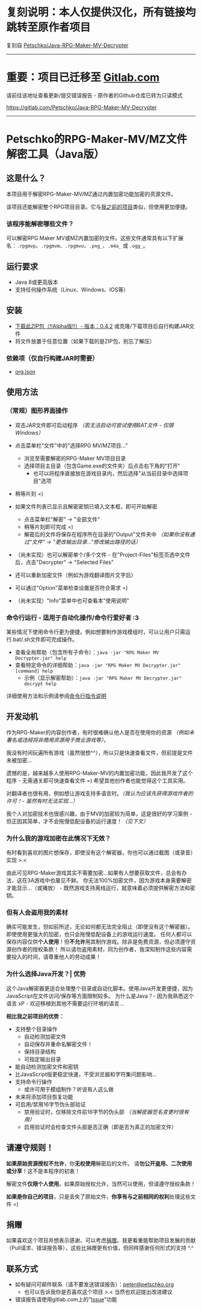 # 复刻说明：本人仅提供汉化，所有链接均跳转至原作者项目

复刻自 [Petschko/Java-RPG-Maker-MV-Decrypter](https://github.com/Petschko/Java-RPG-Maker-MV-Decrypter)

----

# 重要：项目已迁移至 [Gitlab.com](https://gitlab.com/Petschko/Java-RPG-Maker-MV-Decrypter)

请前往该地址查看更新/提交错误报告 - 原作者的Github仓库已转为只读模式

https://gitlab.com/Petschko/Java-RPG-Maker-MV-Decrypter

----

# Petschko的RPG-Maker-MV/MZ文件解密工具（Java版）

## 这是什么？
本项目用于解密RPG-Maker-MV/MZ通过内置加密功能加密的资源文件。

该项目还能解密整个RPG项目目录。它与[我之前的项目](https://gitlab.com/Petschko/RPG-Maker-MV-Decrypter)类似，但使用更加便捷。

### 该程序能解密哪些文件？
可以解密RPG Maker MV或MZ内置加密的文件。这些文件通常具有以下扩展名：`.rpgmvp`、`.rpgmvm`、`.rpgmvo`、`.png_`、`.m4a_` 或 `.ogg_`。

## 运行要求
- Java 8或更高版本
- 支持任何操作系统（Linux、Windows、IOS等）

## 安装
- [下载此ZIP包（!!Alpha版!!）- 版本：0.4.2](https://petschko.org/upload/projects/java-rpg-maker-decrypter/RPG_Maker_MV_Decrypter_jar_0.4.2.zip) 或克隆/下载项目后自行构建JAR文件
- 将文件放置于任意位置（如果下载的是ZIP包，别忘了解压）

### 依赖项（仅自行构建JAR时需要）
- [org.json](https://github.com/douglascrockford/JSON-java)

## 使用方法
### （常规）图形界面操作
- 双击JAR文件即可启动程序 *（若无法启动可尝试使用BAT文件 - 仅限Windows）*
- 点击菜单栏"文件"中的"选择RPG MV/MZ项目..."
  - 浏览至需要解密的RPG-Maker MV项目目录
  - 选择项目主目录（包含Game.exe的文件夹）后点击右下角的"打开"
    - 也可以将程序直接放在游戏目录内，然后选择"从当前目录中选择项目"选项
- 稍等片刻 =)
- 如果文件列表已显示且解密密钥已填入文本框，即可开始解密
  - 点击菜单栏"解密" -> "全部文件"
  - 稍等片刻即可完成 =)
  - 解密后的文件将保存在程序所在目录的"Output"文件夹中 *（如果你没有通过"文件" -> "更改输出目录..."修改输出路径的话）*

- （尚未实现）也可以解密单个/多个文件 - 在"Project-Files"标签页选中文件后，点击"Decrypter" -> "Selected Files"
- 还可以重新加密文件（例如为游戏翻译图片文字后）
- 可以通过"Option"菜单检查设置是否符合需求 =)
- （尚未实现）"Info"菜单中也可查看本"使用说明"

### 命令行运行 - 适用于自动化操作/命令行爱好者 :3

某些情况下使用命令行更为便捷。例如想要制作游戏模组时，可以让用户只需运行.bat/.sh文件即可完成操作。

- 查看全局帮助（包含所有子命令）：`java -jar "RPG Maker MV Decrypter.jar" help`
- 查看特定命令的详细帮助：`java -jar "RPG Maker MV Decrypter.jar" [command] help`
  - 示例（显示解密帮助）：`java -jar "RPG Maker MV Decrypter.jar" decrypt help`

详细使用方法和示例请参阅[命令行指令说明](cmd-instructions.md)

## 开发动机
作为RPG-Maker的内容创作者，有时很难确认他人是否在使用你的资源 *（例如未署名或违规将非商用资源用于商业游戏等）*。

我没有时间玩遍所有游戏（虽然很想^^），所以只是快速查看文件，但前提是文件未被加密...

遗憾的是，越来越多人使用RPG-Maker-MV的内置加密功能，因此我开发了这个程序 - 无需通关即可快速查看文件 =) 希望其他创作者也能觉得这个工具实用。

对翻译者也很有用，例如想让游戏支持多语言时。*（我认为应该先获得游戏作者的许可！- 虽然有时无法实现...）*

我个人对加密技术也很感兴趣，由于MV的加密较为简单，这是很好的学习案例 - 但正因其简单，才不会拖慢低配设备的运行速度！*（见下文）*

### 为什么我的游戏加密在此情况下无效？
有时看到喜欢的图片想保存，即使没有这个解密器，你也可以通过截图（或录音）实现 >.<

由此可见RPG-Maker游戏其实不需要加密...如果有人想要获取文件，总会有办法，这在3A游戏中也屡见不鲜。
你无法100%加密文件，因为游戏本身需要解密才能显示...（或播放） - 既然游戏支持离线运行，就意味着必须提供解密方法和密钥。

### 但有人会盗用我的素材
确实可能发生，但如前所述，无论如何都无法完全阻止（即使没有这个解密器）。即使使用更强大的加密，也只会拖慢低配设备上的游戏运行速度。
任何人都可以保存内容仅供**个人使用**！但**不允许**用其制作游戏。除非是免费资源，但必须遵守资源创作者的授权条款！
所以请勿盗用素材，同为创作者，我深知制作这些内容需要投入的时间，请尊重他人的劳动成果！

### 为什么选择Java开发？| 优势
这个Java解密器更适合处理整个目录或自动化脚本。使用Java开发更便捷，因为JavaScript在文件访问/保存等方面限制较多。
为什么是Java？- 因为我熟悉这个语言 xP - 欢迎移植到其他不需要运行环境的语言...

**相比我之前项目的优势：**
- 支持整个目录操作
  - 自动检测加密文件
  - 自动保存并重命名解密文件！
  - 保持目录结构
  - 可指定输出目录
- 能自动检测加密文件和密钥
- 比JavaScript版更稳定快速，不受浏览器和字符集问题影响...
- 支持命令行操作
  - 或许可用于模组制作？听说有人这么做
- 未来将添加项目恢复功能
- 可启用/禁用16字节伪头部验证
  - 禁用验证时，仅移除文件前16字节的伪头部 *（当解密器签名变更时很有用）*
  - 启用验证时会检查文件头部是否正确（即是否为真正的加密文件）

## 请遵守规则！
**如果原始资源授权不允许**，你**无权使用**解密后的文件。
请**勿公开盗用、二次使用或分享**！这不是本程序的初衷！

解密文件**仅限个人使用**。如果原始授权允许，当然可以使用，但请遵守授权条款！

**如果是你自己的项目**，只是丢失了原始文件，**你享有与之前相同的权利**处理这些文件 =)

## 捐赠

如果喜欢这个项目并想表示感谢，可以考虑[捐赠](https://www.paypal.me/petschko)。我更看重能帮助项目发展的贡献（Pull请求、错误报告等），这些比捐赠更有价值，但同样感谢任何形式的支持 ^.^

## 联系方式
- 如有疑问可邮件联系（请不要发送错误报告）：peter@petschko.org
  - 也可以告诉我你是否喜欢这个项目 >.< 当然也欢迎提出改进建议
- 错误报告请使用gitlab.com上的"[Issue](https://gitlab.com/Petschko/Java-RPG-Maker-MV-Decrypter/-/issues)"功能
